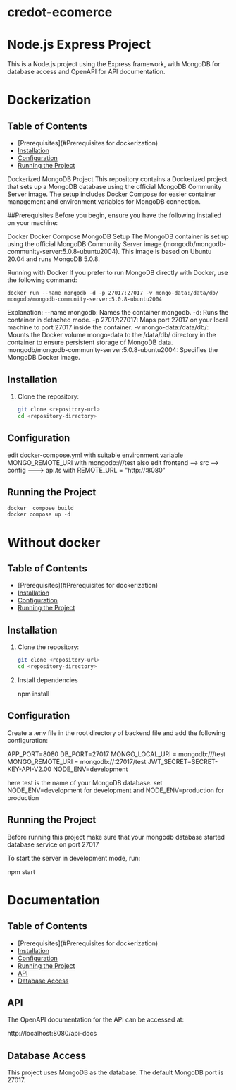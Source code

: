 # credot-ecomerce

# Node.js Express Project

This is a Node.js project using the Express framework, with MongoDB for database access and OpenAPI for API documentation.


#  Dockerization 

## Table of Contents
- [Prerequisites](#Prerequisites for dockerization)
- [Installation](#installation)
- [Configuration](#configuration)
- [Running the Project](#running-the-project)


Dockerized MongoDB Project
This repository contains a Dockerized project that sets up a MongoDB database using the official MongoDB Community Server image. The setup includes Docker Compose for easier container management and environment variables for MongoDB connection.

##Prerequisites
Before you begin, ensure you have the following installed on your machine:

Docker
Docker Compose
MongoDB Setup
The MongoDB container is set up using the official MongoDB Community Server image (mongodb/mongodb-community-server:5.0.8-ubuntu2004). This image is based on Ubuntu 20.04 and runs MongoDB 5.0.8.

Running with Docker
If you prefer to run MongoDB directly with Docker, use the following command:


```
docker run --name mongodb -d -p 27017:27017 -v mongo-data:/data/db/ mongodb/mongodb-community-server:5.0.8-ubuntu2004
```

Explanation:
--name mongodb: Names the container mongodb.
-d: Runs the container in detached mode.
-p 27017:27017: Maps port 27017 on your local machine to port 27017 inside the container.
-v mongo-data:/data/db/: Mounts the Docker volume mongo-data to the /data/db/ directory in the container to ensure persistent storage of MongoDB data.
mongodb/mongodb-community-server:5.0.8-ubuntu2004: Specifies the MongoDB Docker image.


## Installation

1. Clone the repository:
   ```bash
   git clone <repository-url>
   cd <repository-directory>
   
## Configuration

edit docker-compose.yml with suitable environment variable MONGO_REMOTE_URI with mongodb://<your privet ip address>/test
also edit frontend --> src --> config ---> api.ts with REMOTE_URL = "http://<your privet ip address>:8080"

## Running the Project

```
docker  compose build
docker compose up -d
```

# Without docker 


## Table of Contents
- [Prerequisites](#Prerequisites for dockerization)
- [Installation](#installation)
- [Configuration](#configuration)
- [Running the Project](#running-the-project)


## Installation

1. Clone the repository:
   ```bash
   git clone <repository-url>
   cd <repository-directory>
   

2. Install dependencies

   npm install

## Configuration

Create a .env file in the root directory of backend file and add the following configuration:

   APP_PORT=8080
   DB_PORT=27017 
   MONGO_LOCAL_URI = mongodb://<your privet iP address>/test
   MONGO_REMOTE_URI = mongodb://<your privet iP address>:27017/test
   JWT_SECRET=SECRET-KEY-API-V2.00
   NODE_ENV=development

here test is the name of your MongoDB database.
set NODE_ENV=development for development and NODE_ENV=production for production

## Running the Project

Before running this project make sure that your mongodb database started database service on port 27017

To start the server in development mode, run:

   npm start


# Documentation


## Table of Contents
- [Prerequisites](#Prerequisites for dockerization)
- [Installation](#installation)
- [Configuration](#configuration)
- [Running the Project](#running-the-project)
- [API](#api-documentation)
- [Database Access](#database-access)


## API 

The OpenAPI documentation for the API can be accessed at:

   http://localhost:8080/api-docs

## Database Access

This project uses MongoDB as the database. The default MongoDB port is 27017.
